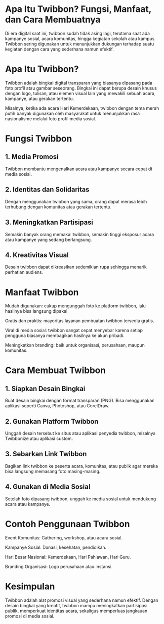 # Apa Itu Twibbon? Fungsi, Manfaat, dan Cara Membuatnya 

Di era digital saat ini, twibbon sudah tidak asing lagi, terutama saat ada kampanye sosial, acara komunitas, hingga kegiatan sekolah atau kampus. Twibbon sering digunakan untuk menunjukkan dukungan terhadap suatu kegiatan dengan cara yang sederhana namun efektif.

# Apa Itu Twibbon? 

Twibbon adalah bingkai digital transparan yang biasanya dipasang pada foto profil atau gambar seseorang. Bingkai ini dapat berupa desain khusus dengan logo, tulisan, atau elemen visual lain yang mewakili sebuah acara, kampanye, atau gerakan tertentu.

Misalnya, ketika ada acara Hari Kemerdekaan, twibbon dengan tema merah putih banyak digunakan oleh masyarakat untuk menunjukkan rasa nasionalisme melalui foto profil media sosial.

# Fungsi Twibbon 

## 1. Media Promosi
Twibbon membantu mengenalkan acara atau kampanye secara cepat di media sosial.

## 2. Identitas dan Solidaritas
Dengan menggunakan twibbon yang sama, orang dapat merasa lebih terhubung dengan komunitas atau gerakan tertentu.

## 3. Meningkatkan Partisipasi
Semakin banyak orang memakai twibbon, semakin tinggi eksposur acara atau kampanye yang sedang berlangsung.

## 4. Kreativitas Visual
Desain twibbon dapat dikreasikan sedemikian rupa sehingga menarik perhatian audiens.

# Manfaat Twibbon 

Mudah digunakan: cukup mengunggah foto ke platform twibbon, lalu hasilnya bisa langsung dipakai.

Gratis dan praktis: mayoritas layanan pembuatan twibbon tersedia gratis.

Viral di media sosial: twibbon sangat cepat menyebar karena setiap pengguna biasanya membagikan hasilnya ke akun pribadi.

Meningkatkan branding: baik untuk organisasi, perusahaan, maupun komunitas.

# Cara Membuat Twibbon 

## 1. Siapkan Desain Bingkai
Buat desain bingkai dengan format transparan (PNG). Bisa menggunakan aplikasi seperti Canva, Photoshop, atau CorelDraw.

## 2. Gunakan Platform Twibbon
Unggah desain tersebut ke situs atau aplikasi penyedia twibbon, misalnya Twibbonize atau aplikasi custom.

## 3. Sebarkan Link Twibbon
Bagikan link twibbon ke peserta acara, komunitas, atau publik agar mereka bisa langsung memasang foto masing-masing.

## 4. Gunakan di Media Sosial
Setelah foto dipasang twibbon, unggah ke media sosial untuk mendukung acara atau kampanye.

# Contoh Penggunaan Twibbon 

Event Komunitas: Gathering, workshop, atau acara sosial.

Kampanye Sosial: Donasi, kesehatan, pendidikan.

Hari Besar Nasional: Kemerdekaan, Hari Pahlawan, Hari Guru.

Branding Organisasi: Logo perusahaan atau instansi.

# Kesimpulan 

Twibbon adalah alat promosi visual yang sederhana namun efektif. Dengan desain bingkai yang kreatif, twibbon mampu meningkatkan partisipasi publik, memperkuat identitas acara, sekaligus memperluas jangkauan promosi di media sosial.

